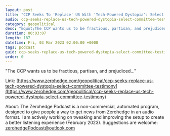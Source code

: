 ```yaml
---
layout: post
title: "CCP Seeks To 'Replace' US With 'Tech-Powered Dystopia': Select Committee Testimony"
audio: ccp-seeks-replace-us-tech-powered-dystopia-select-committee-testimony-0
category: geopolitical
desc: "&quot;The CCP wants us to be fractious, partisan, and prejudiced...&quot;"
duration: 00:03:07
length: 187
datetime: Fri, 03 Mar 2023 02:00:00 +0000
tags: podcast
guid: ccp-seeks-replace-us-tech-powered-dystopia-select-committee-testimony-0
order: 0
---
```

&quot;The CCP wants us to be fractious, partisan, and prejudiced...&quot;

Link: [https://www.zerohedge.com/geopolitical/ccp-seeks-replace-us-tech-powered-dystopia-select-committee-testimony](https://www.zerohedge.com/geopolitical/ccp-seeks-replace-us-tech-powered-dystopia-select-committee-testimony)

About: The Zerohedge Podcast is a non-commercial, automated program, designed to give people a way to get news from Zerohedge in an audio format.  I am actively working on tweaking and improving the setup to create a better listening experience (February 2023).  Suggestions are welcome: [zerohedgePodcast@outlook.com](mailto:zerohedgePodcast@outlook.com)